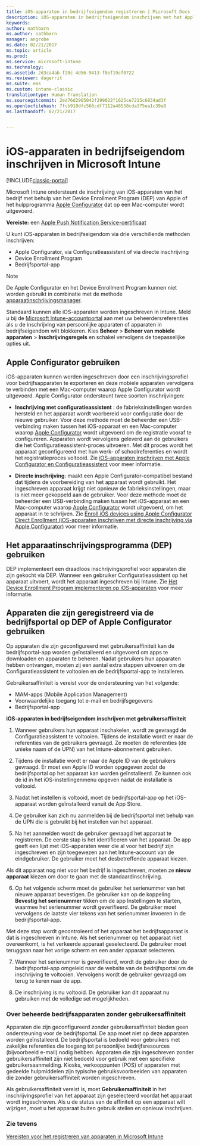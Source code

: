 ```yaml
---
title: iOS-apparaten in bedrijfseigendom registreren | Microsoft Docs
description: iOS-apparaten in bedrijfseigendom inschrijven met het Apple Device Enrollment Program (DEP) of Apple Configurator
keywords: 
author: nathbarn
ms.author: nathbarn
manager: angrobe
ms.date: 02/21/2017
ms.topic: article
ms.prod: 
ms.service: microsoft-intune
ms.technology: 
ms.assetid: 2d3ca4ab-f20c-4d56-9413-f8ef19cf0722
ms.reviewer: dagerrit
ms.suite: ems
ms.custom: intune-classic
translationtype: Human Translation
ms.sourcegitcommit: 2ed76d2905042f299022f1625ce7215c6834ad3f
ms.openlocfilehash: 7fcb910dfc566cdf7112a48558cda375ea1c39a8
ms.lasthandoff: 02/21/2017


---
```


# <a name="enroll-corporate-owned-ios-devices-in-microsoft-intune"></a>iOS-apparaten in bedrijfseigendom inschrijven in Microsoft Intune

[!INCLUDE[classic-portal](../includes/classic-portal.md)]

Microsoft Intune ondersteunt de inschrijving van iOS-apparaten van het bedrijf met behulp van het Device Enrollment Program (DEP) van Apple of het hulpprogramma [Apple Configurator](http://go.microsoft.com/fwlink/?LinkId=518017) dat op een Mac-computer wordt uitgevoerd.

**Vereiste:** een [Apple Push Notification Service-certificaat](set-up-ios-and-mac-management-with-microsoft-intune.md)

U kunt iOS-apparaten in bedrijfseigendom via drie verschillende methoden inschrijven:

- Apple Configurator, via Configuratieassistent of via directe inschrijving
- Device Enrollment Program
- Bedrijfsportal-app

>[!NOTE]
>De Apple Configurator en het Device Enrollment Program kunnen niet worden gebruikt in combinatie met de methode [apparaatinschrijvingsmanager](enroll-corporate-owned-devices-with-the-device-enrollment-manager-in-microsoft-intune.md).

Standaard kunnen alle iOS-apparaten worden ingeschreven in Intune. Meld u bij de [Microsoft Intune-accountportal](http://manage.microsoft.com) aan met uw beheerdersreferenties als u de inschrijving van persoonlijke apparaten of apparaten in bedrijfseigendom wilt blokkeren. Kies **Beheer** > **Beheer van mobiele apparaten** > **Inschrijvingsregels** en schakel vervolgens de toepasselijke opties uit.

## <a name="use-apple-configurator"></a>Apple Configurator gebruiken

iOS-apparaten kunnen worden ingeschreven door een inschrijvingsprofiel voor bedrijfsapparaten te exporteren en deze mobiele apparaten vervolgens te verbinden met een Mac-computer waarop Apple Configurator wordt uitgevoerd. Apple Configurator ondersteunt twee soorten inschrijvingen:

- **Inschrijving met configuratieassistent** : de fabrieksinstellingen worden hersteld en het apparaat wordt voorbereid voor configuratie door de nieuwe gebruiker. Voor deze methode moet de beheerder een USB-verbinding maken tussen het iOS-apparaat en een Mac-computer waarop [Apple Configurator](http://go.microsoft.com/fwlink/?LinkId=518017) wordt uitgevoerd om de registratie vooraf te configureren. Apparaten wordt vervolgens geleverd aan de gebruikers die het Configuratieassistent-proces uitvoeren. Met dit proces wordt het apparaat geconfigureerd met hun werk- of schoolreferenties en wordt het registratieproces voltooid. Zie [ iOS-apparaten inschrijven met Apple Configurator en Configuratieassistent](ios-setup-assistant-enrollment-in-microsoft-intune.md) voor meer informatie.

- **Directe inschrijving**: maakt een Apple Configurator-compatibel bestand dat tijdens de voorbereiding van het apparaat wordt gebruikt. Het ingeschreven apparaat krijgt niet opnieuw de fabrieksinstellingen, maar is niet meer gekoppeld aan de gebruiker. Voor deze methode moet de beheerder een USB-verbinding maken tussen het iOS-apparaat en een Mac-computer waarop [Apple Configurator](http://go.microsoft.com/fwlink/?LinkId=518017) wordt uitgevoerd, om het apparaat in te schrijven. Zie [Enroll iOS devices using Apple Configurator Direct Enrollment (iOS-apparaten inschrijven met directe inschrijving via Apple Configurator)](ios-direct-enrollment-in-microsoft-intune.md) voor meer informatie.

## <a name="use-the-device-enrollment-program-dep"></a>Het apparaatinschrijvingsprogramma (DEP) gebruiken
DEP implementeert een draadloos inschrijvingsprofiel voor apparaten die zijn gekocht via DEP. Wanneer een gebruiker Configuratieassistent op het apparaat uitvoert, wordt het apparaat ingeschreven bij Intune. Zie [Het Device Enrollment Program implementeren op iOS-apparaten](ios-device-enrollment-program-in-microsoft-intune.md) voor meer informatie.

## <a name="use-the-company-portal-on-dep-enrolled-or-apple-configurator-enrolled-devices"></a>Apparaten die zijn geregistreerd via de bedrijfsportal op DEP of Apple Configurator gebruiken

Op apparaten die zijn geconfigureerd met gebruikersaffiniteit kan de bedrijfsportal-app worden geïnstalleerd en uitgevoerd om apps te downloaden en apparaten te beheren. Nadat gebruikers hun apparaten hebben ontvangen, moeten zij een aantal extra stappen uitvoeren om de Configuratieassistent te voltooien en de bedrijfsportal-app te installeren.

Gebruikersaffiniteit is vereist voor de ondersteuning van het volgende:
  - MAM-apps (Mobile Application Management)
  -    Voorwaardelijke toegang tot e-mail en bedrijfsgegevens
  -    Bedrijfsportal-app

**iOS-apparaten in bedrijfseigendom inschrijven met gebruikersaffiniteit**
1. Wanneer gebruikers hun apparaat inschakelen, wordt ze gevraagd de Configuratieassistent te voltooien. Tijdens de installatie wordt er naar de referenties van de gebruikers gevraagd. Ze moeten de referenties (de unieke naam of de UPN) van het Intune-abonnement gebruiken.

2. Tijdens de installatie wordt er naar de Apple ID van de gebruikers gevraagd. Er moet een Apple ID worden opgegeven zodat de bedrijfsportal op het apparaat kan worden geïnstalleerd. Ze kunnen ook de id in het iOS-instellingenmenu opgeven nadat de installatie is voltooid.

3. Nadat het instellen is voltooid, moet de bedrijfsportal-app op het iOS-apparaat worden geïnstalleerd vanuit de App Store.

4. De gebruiker kan zich nu aanmelden bij de bedrijfsportal met behulp van de UPN die is gebruikt bij het instellen van het apparaat.

5. Na het aanmelden wordt de gebruiker gevraagd het apparaat te registreren. De eerste stap is het identificeren van het apparaat. De app geeft een lijst met iOS-apparaten weer die al voor het bedrijf zijn ingeschreven en zijn toegewezen aan het Intune-account van de eindgebruiker. De gebruiker moet het desbetreffende apparaat kiezen.

  Als dit apparaat nog niet voor het bedrijf is ingeschreven, moeten ze **nieuw apparaat** kiezen om door te gaan met de standaardinschrijving.

6. Op het volgende scherm moet de gebruiker het serienummer van het nieuwe apparaat bevestigen. De gebruiker kan op de koppeling **Bevestig het serienummer** tikken om de app Instellingen te starten, waarmee het serienummer wordt geverifieerd. De gebruiker moet vervolgens de laatste vier tekens van het serienummer invoeren in de bedrijfsportal-app.

  Met deze stap wordt gecontroleerd of het apparaat het bedrijfsapparaat is dat is ingeschreven in Intune. Als het serienummer op het apparaat niet overeenkomt, is het verkeerde apparaat geselecteerd. De gebruiker moet teruggaan naar het vorige scherm en een ander apparaat selecteren.

7. Wanneer het serienummer is geverifieerd, wordt de gebruiker door de bedrijfsportal-app omgeleid naar de website van de bedrijfsportal om de inschrijving te voltooien. Vervolgens wordt de gebruiker gevraagd om terug te keren naar de app.

8. De inschrijving is nu voltooid. De gebruiker kan dit apparaat nu gebruiken met de volledige set mogelijkheden.

### <a name="about-corporate-owned-managed-devices-with-no-user-affinity"></a>Over beheerde bedrijfsapparaten zonder gebruikersaffiniteit

Apparaten die zijn geconfigureerd zonder gebruikersaffiniteit bieden geen ondersteuning voor de bedrijfsportal. De app moet niet op deze apparaten worden geïnstalleerd. De bedrijfsportal is bedoeld voor gebruikers met zakelijke referenties die toegang tot persoonlijke bedrijfsresources (bijvoorbeeld e-mail) nodig hebben. Apparaten die zijn ingeschreven zonder gebruikersaffiniteit zijn niet bedoeld voor gebruik met een specifieke gebruikersaanmelding. Kiosks, verkooppunten (POS) of apparaten met gedeelde hulpmiddelen zijn typische gebruiksvoorbeelden van apparaten die zonder gebruikersaffiniteit worden ingeschreven.

Als gebruikersaffiniteit vereist is, moet **Gebruikersaffiniteit** in het inschrijvingsprofiel van het apparaat zijn geselecteerd voordat het apparaat wordt ingeschreven. Als u de status van de affiniteit op een apparaat wilt wijzigen, moet u het apparaat buiten gebruik stellen en opnieuw inschrijven.



### <a name="see-also"></a>Zie tevens
[Vereisten voor het registreren van apparaten in Microsoft Intune](prerequisites-for-enrollment.md)

